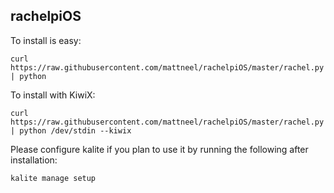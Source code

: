 rachelpiOS
---------------

To install is easy:

`curl https://raw.githubusercontent.com/mattneel/rachelpiOS/master/rachel.py | python`

To install with KiwiX:

`curl https://raw.githubusercontent.com/mattneel/rachelpiOS/master/rachel.py | python /dev/stdin --kiwix`

Please configure kalite if you plan to use it by running the following after installation:

`kalite manage setup`